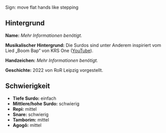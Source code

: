Sign: move flat hands like stepping

## Hintergrund

**Name:** _Mehr Informationen benötigt._

**Musikalischer Hintergrund:** Die Surdos sind unter Anderem inspiriert vom Lied
„Boom Bap“ von KRS One ([YouTube](https://www.youtube.com/watch?v=iaYDe3gu1go)).

**Handzeichen:** _Mehr Informationen benötigt._

**Geschichte:** 2022 von RoR Leipzig vorgestellt.

## Schwierigkeit

* **Tiefe Surdo:** einfach
* **Mittlere/hohe Surdo:** schwierig
* **Repi:** mittel
* **Snare:** schwierig
* **Tamborim:** mittel
* **Agogô:** mittel
